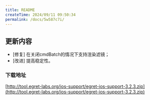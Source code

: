 ```yaml
---
title: README
createTime: 2024/09/11 09:50:34
permalink: /docs/5w587c7i/
---
```

## 更新内容

* [修复] 在关闭cmdBatch的情况下支持渲染滤镜；
* [改进] 提高稳定性。

### 下载地址

[http://tool.egret-labs.org/ios-support/egret-ios-support-3.2.3.zip](http://tool.egret-labs.org/ios-support/egret-ios-support-3.2.3.zip)